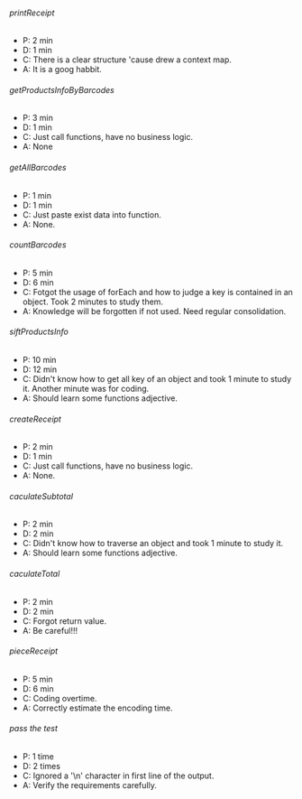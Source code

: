 ###### printReceipt
- P: 2 min
- D: 1 min 
- C: There is a clear structure 'cause drew a context map.
- A: It is a goog habbit.

###### getProductsInfoByBarcodes
- P: 3 min
- D: 1 min
- C: Just call functions, have no business logic.
- A: None

###### getAllBarcodes
- P: 1 min
- D: 1 min
- C: Just paste exist data into function.
- A: None.

###### countBarcodes
- P: 5 min
- D: 6 min
- C: Fotgot the usage of forEach and how to judge a key is contained in an object. Took 2 minutes to study them.
- A: Knowledge will be forgotten if not used. Need regular consolidation. 

###### siftProductsInfo
- P: 10 min
- D: 12 min
- C: Didn't know how to get all key of an object and took 1 minute to study it.  Another minute was for coding.
- A: Should learn some functions adjective.  

###### createReceipt
- P: 2 min
- D: 1 min
- C: Just call functions, have no business logic.
- A: None.

###### caculateSubtotal
- P: 2 min
- D: 2 min
- C: Didn't know how to traverse an object and took 1 minute to study it.
- A: Should learn some functions adjective.  

###### caculateTotal
- P: 2 min
- D: 2 min
- C: Forgot return value.
- A: Be careful!!!

###### pieceReceipt
- P: 5 min
- D: 6 min
- C: Coding overtime.
- A: Correctly estimate the encoding time.

###### pass the test
- P: 1 time
- D: 2 times
- C: Ignored a '\n' character in first line of the output.
- A: Verify the requirements carefully.